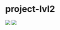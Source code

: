 # project-lvl2
<a href="https://codeclimate.com/github/Enigmadie/frontend-project-lvl2/maintainability"><img src="https://api.codeclimate.com/v1/badges/9bdaded8ccf6b3a91334/maintainability" /></a>
<a href="https://travis-ci.org/Enigmadie/frontend-project-lvl2"><img src="https://travis-ci.org/Enigmadie/frontend-project-lvl2.svg?branch=master" /></a>
